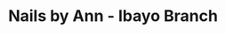 ---
title: "Nails by Ann - Ibayo Branch"
url: /balanga-city/nails-by-ann-ibayo-branch/
shop: beauty
---
